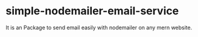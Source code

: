 # simple-nodemailer-email-service
It is an Package to send email easily with nodemailer on any mern website.
